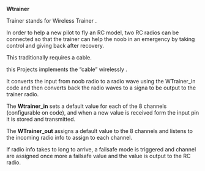 <B>Wtrainer</B>


Trainer stands for Wireless Trainer  .

In order to help a new pilot to fly an RC model, two RC radios can be connected so that the trainer can help the noob in an emergency by taking control and giving back after recovery.

This traditionally requires a cable.

this Projects implements the “cable” wirelessly .

It converts the input from noob radio to a radio wave using the WTrainer_in code and then converts back the radio waves to a signa to be output to the trainer radio.

The <B>Wtrainer_in</B> sets a default value for each of the 8 channels (configurable on code), and when a new value is received form the input pin it is stored and transmitted.

The <B>WTrainer_out</B> assigns a default value to the 8 channels and listens to the incoming radio info to assign to each channel.

If radio info takes to long to arrive, a failsafe mode is triggered and channel are assigned once more a failsafe value and the value is output to the RC radio.

